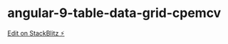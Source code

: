 # angular-9-table-data-grid-cpemcv

[Edit on StackBlitz ⚡️](https://stackblitz.com/edit/angular-9-table-data-grid-cpemcv)